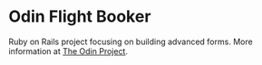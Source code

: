 # Odin Flight Booker

Ruby on Rails project focusing on building advanced forms. More information at [The Odin Project](https://www.theodinproject.com/courses/ruby-on-rails/lessons/building-advanced-forms).
